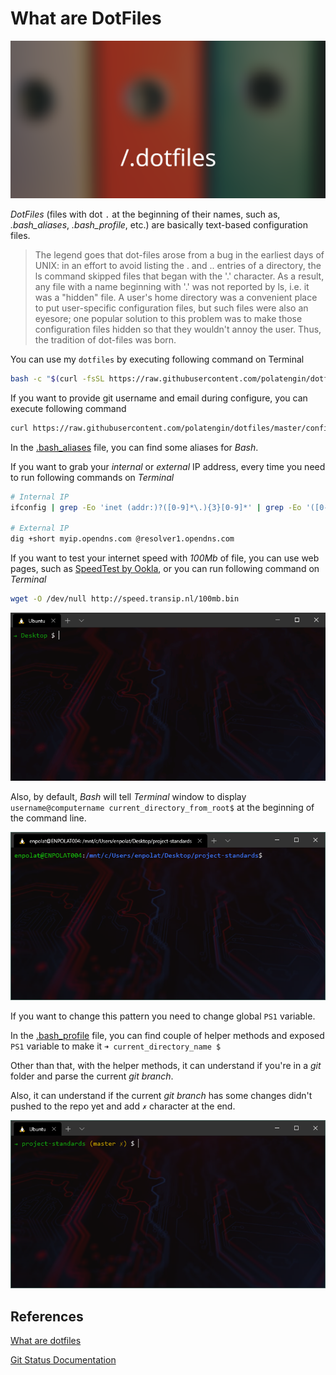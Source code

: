 # What are DotFiles

![DotFiles](./assets/title-dotfiles.png "DotFiles")

*DotFiles* (files with dot `.` at the beginning of their names, such as, *.bash_aliases*, *.bash_profile*, etc.) are basically text-based configuration files.

> The legend goes that dot-files arose from a bug in the earliest days of UNIX: in an effort to avoid listing the . and .. entries of a directory, the ls command skipped files that began with the '.' character.
As a result, any file with a name beginning with '.' was not reported by ls, i.e. it was a "hidden" file.
A user's home directory was a convenient place to put user-specific configuration files, but such files were also an eyesore; one popular solution to this problem was to make those configuration files hidden so that they wouldn't annoy the user.
Thus, the tradition of dot-files was born.

You can use my `dotfiles` by executing following command on Terminal

```bash
bash -c "$(curl -fsSL https://raw.githubusercontent.com/polatengin/dotfiles/master/configure.sh)"
```

If you want to provide git username and email during configure, you can execute following command

```bash
curl https://raw.githubusercontent.com/polatengin/dotfiles/master/configure.sh | bash -s -- {GIT_USERNAME} {GIT_EMAIL}
```

In the [.bash_aliases](./.bash_aliases) file, you can find some aliases for _Bash_.

If you want to grab your _internal_ or _external_ IP address, every time you need to run following commands on _Terminal_

```bash
# Internal IP
ifconfig | grep -Eo 'inet (addr:)?([0-9]*\.){3}[0-9]*' | grep -Eo '([0-9]*\.){3}[0-9]*' | grep -v '127.0.0.1'

# External IP
dig +short myip.opendns.com @resolver1.opendns.com
```

If you want to test your internet speed with _100Mb_ of file, you can use web pages, such as [SpeedTest by Ookla](https://www.speedtest.net/), or you can run following command on _Terminal_

```bash
wget -O /dev/null http://speed.transip.nl/100mb.bin
```

![SpeedTest Screenshot](./assets/speedtest.gif "SpeedTest Screenshot")

Also, by default, _Bash_ will tell _Terminal_ window to display `username@computername current_directory_from_root$` at the beginning of the command line.

![Default Bash Prompt](./assets/bash-0.png "Default Bash Prompt")

If you want to change this pattern you need to change global `PS1` variable.

In the [.bash_profile](./.bash_profile) file, you can find couple of helper methods and exposed `PS1` variable to make it `➜ current_directory_name $`

Other than that, with the helper methods, it can understand if you're in a _git_ folder and parse the current _git branch_.

Also, it can understand if the current _git branch_ has some changes didn't pushed to the repo yet and add `✗` character at the end.

![Modified Bash Prompt](./assets/bash-1.png "Modified Bash Prompt")

## References

[What are dotfiles](https://www.quora.com/What-are-dotfiles)

[Git Status Documentation](https://git-scm.com/docs/git-status)
